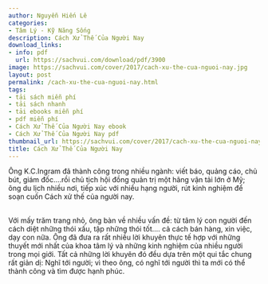 ```yaml
---
author: Nguyễn Hiến Lê
categories:
- Tâm Lý - Kỹ Năng Sống
description: Cách Xử Thế Của Người Nay
download_links:
- info: pdf
  url: https://sachvui.com/download/pdf/3900
image: https://sachvui.com/cover/2017/cach-xu-the-cua-nguoi-nay.jpg
layout: post
permalink: /cach-xu-the-cua-nguoi-nay.html
tags:
- tải sách miễn phí
- tải sách nhanh
- tải ebooks miễn phí
- pdf miễn phí
- Cách Xử Thế Của Người Nay ebook
- Cách Xử Thế Của Người Nay pdf
thumbnail_url: https://sachvui.com/cover/2017/cach-xu-the-cua-nguoi-nay.jpg
title: Cách Xử Thế Của Người Nay
---
```


 <div class="item-desc text-justify"> <p>Ông K.C.Ingram đã thành công trong nhiều ngành: viết báo, quảng cáo, chủ bút, giám đốc....rồi chủ tịch hội đồng quản trị một hãng vận tải lớn ở Mỹ; ông du lịch nhiều nơi, tiếp xúc với nhiều hạng người, rút kinh nghiệm để soạn cuốn Cách xử thế của người nay.</p><p><br>Với mấy trăm trang nhỏ, ông bàn về nhiều vấn đề: từ tâm lý con người đến cách diệt những thói xấu, tập những thói tốt.... cả cách bán hàng, xin việc, dạy con nữa. Ông đã đưa ra rất nhiều lời khuyên thực tế hợp với những thuyết mới nhất của khoa tâm lý và những kinh nghiệm của nhiều người trong mọi giới. Tất cả những lời khuyên đó đều dựa trên một qui tắc chung rất giản dị: Nghĩ tới người; vì theo ông, có nghĩ tới người thì ta mới có thể thành công và tìm được hạnh phúc.</p> </div>
